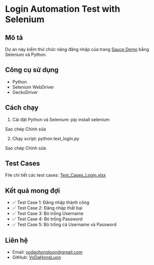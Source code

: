 # Login Automation Test with Selenium  

## Mô tả  
Dự án này kiểm thử chức năng đăng nhập của trang [Sauce Demo](https://www.saucedemo.com/) bằng Selenium và Python. 

## Công cụ sử dụng  
- Python 
- Selenium WebDriver 
- GeckoDriver

## Cách chạy  
1. Cài đặt Python và Selenium: 
pip install selenium

Sao chép
Chỉnh sửa

2. Chạy script: 
python test_login.py

Sao chép
Chỉnh sửa

## Test Cases  
File chi tiết các test cases: [Test_Cases_Login.xlsx](Test_Cases_Login.xlsx) 

## Kết quả mong đợi  
- ✅ Test Case 1: Đăng nhập thành công 
- ✅ Test Case 2: Đăng nhập thất bại 
- ✅ Test Case 3: Bỏ trống Username 
- ✅ Test Case 4: Bỏ trống Password 
- ✅ Test Case 5: Bỏ trống cả Username và Password 

## Liên hệ  
- Email: vodaohongluon@gmail.com
- GitHub: [VoDaHongLuon](https://github.com/VoDaoHongLuon) 
